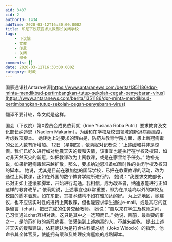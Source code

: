 ```yaml
---
aid: 3437
cid: 2
authorID: 1434
addTime: 2020-03-12T16:30:00.000Z
title: 印尼下议院要求文教部长关闭学校
tags:
    - 下议院
    - 文教
    - 印尼
    - 关闭
    - 部长
comments: []
date: 2020-03-12T16:30:00.000Z
category: 时政
---
```


国家通讯社Antara来源[https://www.antaranews.com/berita/1351186/dpr-minta-mendikbud-pertimbangkan-tutup-sekolah-cegah-penyebaran-virus](https://www.antaranews.com/berita/1351186/dpr-minta-mendikbud-pertimbangkan-tutup-sekolah-cegah-penyebaran-virus)

翻译不要计较，华文就是这样。

国会（下议院）第X委员会成员依莉妮（Irine Yusiana Roba Putri）要求教育及文化部长纳迪恩（Nadiem Makarim），为缓和在学校及校园领域的新冠病毒瘟疫，考虑数项脚本。 她转达上述要求的理由是，防范从教育学院方面，患上新冠病毒的公民人数有所增加。 12日（星期四），依莉妮对记者说：“上述缓和并非是惊慌。我们已好久进行如对地震天灾的缓和灾情，该事宜也能执行在学校及校园，如对非天然天灾的新冠，如把教课改为上网教课，或是在家里给予任务。” 她补充说，如果新冠病毒越来越扩散，那么，要求纳迪恩准备如暂时性的关闭学校及校园的脚本。 她说，尤其是目前在雅加达的国际学校，已把在教室教课的活动，改为通过上网教课，正如在外国的数个教育学院所进行的。 她说：“我要求文教部长，已对正如上述缓和脚本，开始进行沟通。我相信，成为改革者，纳迪恩能进行正如这样的教育改革。” 依莉妮说，上述事宜也非常重要，即为在爪哇岛以外的学校及校园的脚本着想，如在东部，其技术结构不如在雅加达的好。 为上述地区，她建议，也不应该实时性的进行上网教课，但也能要求学生通过e-mail，或是其它的互换留言（chat），把已完成的任务交给教师。 她说：“自以来在学生及教师之间，己习惯通过chat互相对话。这只是其中之一选项而已。” 她说，目前，最重要的事之一，是防范扩散的新冠病毒，使感染到上述病毒的人，不越来越多。 提出上述非天灾的缓和建议，依莉妮认为是符合佐科威总统（Joko Widodo）的指示，他命令其全体官员，使能拥有缓和及处理疾病瘟疫的成熟脚本。
